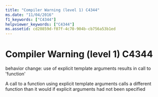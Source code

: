 ```yaml
---
title: "Compiler Warning (level 1) C4344"
ms.date: "11/04/2016"
f1_keywords: ["C4344"]
helpviewer_keywords: ["C4344"]
ms.assetid: cd20859d-f07f-4c70-904b-cb756a53b1ed
---
```

# Compiler Warning (level 1) C4344

behavior change: use of explicit template arguments results in call to 'function'

A call to a function using explicit template arguments calls a different function than it would if explicit arguments had not been specified